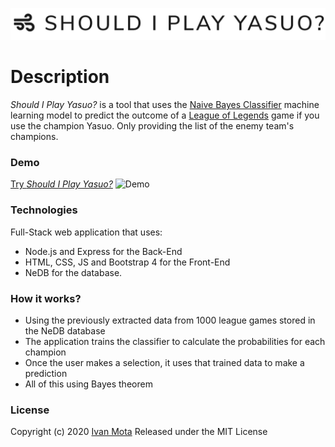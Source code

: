 ![Should I Play Yasuo?](./logo.png)
# Description
*Should I Play Yasuo?* is a tool that uses the [Naive Bayes Classifier](https://en.wikipedia.org/wiki/Naive_Bayes_classifier) machine learning model to predict the outcome of a [League of Legends](https://na.leagueoflegends.com/en-us/) game if you use the champion Yasuo. Only providing the list of the enemy team's champions.

### Demo
[Try *Should I Play Yasuo?*](https://should-i-play-yasuo.herokuapp.com/)
![Demo](./demo.gif)

### Technologies
Full-Stack web application that uses:
* Node.js and Express for the Back-End
* HTML, CSS, JS and Bootstrap 4 for the Front-End
* NeDB for the database.

### How it works?
* Using the previously extracted data from 1000 league games stored in the NeDB database
* The application trains the classifier to calculate the probabilities for each champion
* Once the user makes a selection, it uses that trained data to make a prediction
* All of this using Bayes theorem

### License
Copyright (c) 2020 [Ivan Mota](https://ivanmtta.github.io/)
Released under the MIT License
